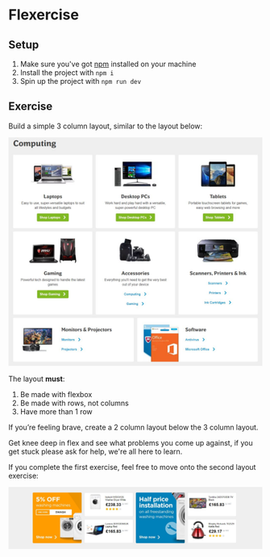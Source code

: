 # Flexercise

## Setup

1. Make sure you've got [npm](https://nodejs.org/en/download/) installed on your machine
1. Install the project with `npm i`
1. Spin up the project with `npm run dev`

## Exercise

Build a simple 3 column layout, similar to the layout below:

![Exercise 1](__readme-assets/exercise-1.jpg)

The layout __must__:

1. Be made with flexbox
1. Be made with rows, not columns
1. Have more than 1 row

If you’re feeling brave, create a 2 column layout below the 3 column layout.

Get knee deep in flex and see what problems you come up against, if you get stuck please ask for help, we're all here to learn.

If you complete the first exercise, feel free to move onto the second layout exercise:

![Exercise 2](__readme-assets/exercise-2.jpg)
